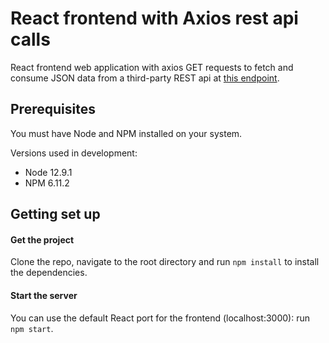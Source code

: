 # React frontend with Axios rest api calls

React frontend web application with axios GET requests to fetch and consume JSON data from a third-party REST api at [this endpoint](http://jsonplaceholder.typicode.com/users).

## Prerequisites

You must have Node and NPM installed on your system.

Versions used in development:
- Node 12.9.1
- NPM 6.11.2

## Getting set up

#### Get the project

Clone the repo, navigate to the root directory and run `npm install` to install the dependencies.

#### Start the server

You can use the default React port for the frontend (localhost:3000): run `npm start`.
